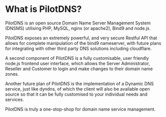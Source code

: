 # What is PilotDNS? # 

PilotDNS is an open source Domain Name Server Management System (DNSMS) utilising PHP, MySQL, nginx (or apache2), Bind9 and node.js.

PilotDNS exposes an extremely powerful, and very secure Restful API that allows for complete manipulation of the bind9 nameserver, with future plans for integrating with other third party DNS solutions including cloudflare.

A second component of PilotDNS is a fully customisable, user friendly node.js frontend user interface, which allows the Server Administrator, Reseller and Customer to login and make changes to their domain name zones.

Another future plan of PilotDNS is the implementation of a Dynamic DNS service, just like dyndns, of which the client will also be available open source so that it can be fully customised to your individual needs and services.

PilotDNS is truly a one-stop-shop for domain name service management.
